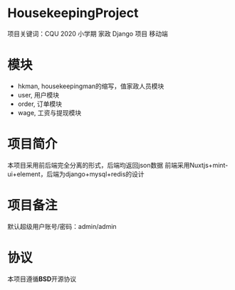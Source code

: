 # HousekeepingProject
项目关键词：CQU 2020 小学期 家政 Django 项目 移动端

# 模块
+ hkman, housekeepingman的缩写，值家政人员模块
+ user, 用户模块
+ order, 订单模块
+ wage, 工资与提现模块

# 项目简介
本项目采用前后端完全分离的形式，后端均返回json数据
前端采用Nuxtjs+mint-ui+element，后端为django+mysql+redis的设计

# 项目备注
默认超级用户账号/密码：admin/admin

# 协议
本项目遵循**BSD**开源协议